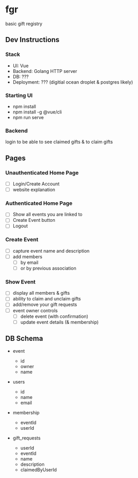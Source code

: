 # fgr

basic gift registry

## Dev Instructions

### Stack
- UI: Vue
- Backend: Golang HTTP server
- DB: ???
- Deployment: ??? (digitial ocean droplet & postgres likely)

### Starting UI
- npm install
- npm install -g @vue/cli
- npm run serve

### Backend

login to be able to see claimed gifts & to claim gifts

## Pages

### Unauthenticated Home Page
- [ ] Login/Create Account
- [ ] website explanation

### Authenticated Home Page
- [ ] Show all events you are linked to
- [ ] Create Event button
- [ ] Logout

### Create Event
- [ ] capture event name and description
- [ ] add members
    - [ ] by email 
    - [ ] or by previous association

### Show Event
- [ ] display all members & gifts
- [ ] ability to claim and unclaim gifts
- [ ] add/remove your gift requests
- [ ] event owner controls
  - [ ] delete event (with confirmation)
  - [ ] update event details (& membership)

## DB Schema

* event 
    - id
    - owner
    - name

* users
    - id
    - name
    - email

* membership
    - eventId
    - userId

* gift_requests
    - userId
    - eventId
    - name
    - description
    - claimedByUserId